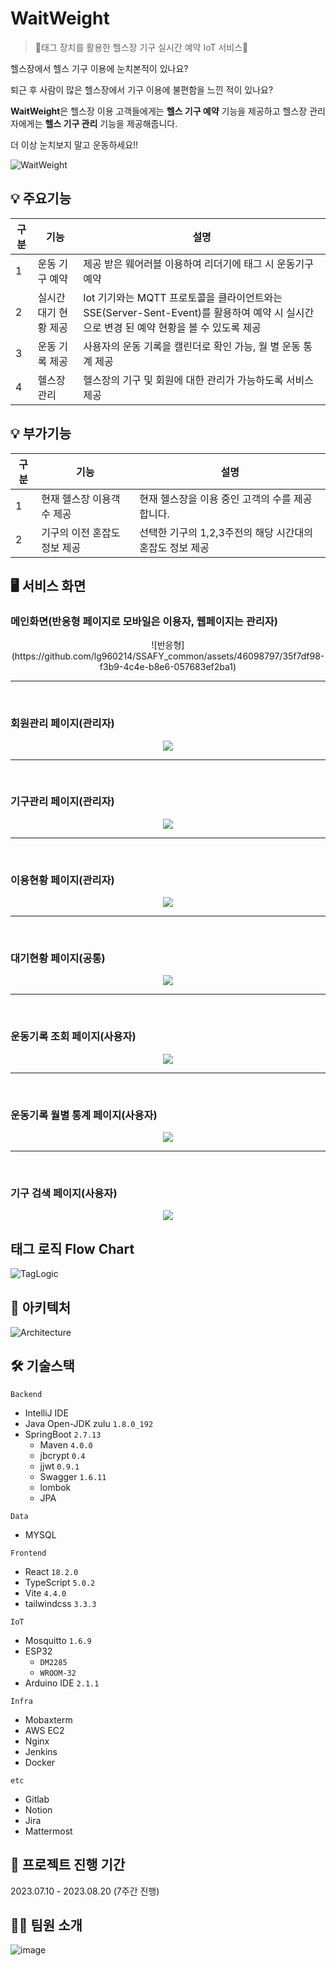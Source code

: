 # WaitWeight

> 💪태그 장치를 활용한 헬스장 기구 실시간 예약 IoT 서비스💪

헬스장에서 헬스 기구 이용에 눈치본적이 있나요?

퇴근 후 사람이 많은 헬스장에서 기구 이용에 불편함을 느낀 적이 있나요?

**WaitWeight**은 헬스장 이용 고객들에게는 **헬스 기구 예약** 기능을 제공하고 헬스장 관리자에게는 **헬스 기구 관리** 기능을 제공해줍니다.

더 이상 눈치보지 말고 운동하세요!!

![WaitWeight](https://github.com/lg960214/SSAFY_common/assets/46098797/e799a39b-3f8b-453a-a0ec-312070bd0ab0)


## 💡 주요기능

| 구분 | 기능           | 설명                                                     |
| ---- | -------------- | -------------------------------------------------------- |
| 1    | 운동 기구 예약                 | 제공 받은 웨어러블 이용하여 리더기에 태그 시 운동기구 예약 
| 2    | 실시간 대기 현황 제공 | Iot 기기와는 MQTT 프로토콜을 클라이언트와는 SSE(Server-Sent-Event)를 활용하여 예약 시 실시간으로 변경 된 예약 현황을 볼 수 있도록 제공 |예약                                                              |
| 3    | 운동 기록 제공      | 사용자의 운동 기록을 캘린더로 확인 가능, 월 별 운동 통계 제공                                        |
| 4    | 헬스장 관리         | 헬스장의 기구 및 회원에 대한 관리가 가능하도록 서비스 제공  |


## 💡 부가기능

| 구분 | 기능           | 설명                                                     |
| ---- | -------------- | -------------------------------------------------------- |
| 1    | 현재 헬스장 이용객 수 제공  | 현재 헬스장을 이용 중인 고객의 수를 제공합니다.                        |
| 2    | 기구의 이전 혼잡도 정보 제공 | 선택한 기구의 1,2,3주전의 해당 시간대의 혼잡도 정보 제공  |
                  

## 🖥️ 서비스 화면

### 메인화면(반응형 페이지로 모바일은 이용자, 웹페이지는 관리자)

<p align="center">  
![반응형](https://github.com/lg960214/SSAFY_common/assets/46098797/35f7df98-f3b9-4c4e-b8e6-057683ef2ba1)

</p>

---
<br>

### 회원관리 페이지(관리자)

<p align="center">  
<img src="/uploads/b0be9695e3c3f23afffee90cbe1a94d4/회원관리.gif"  >


</p>

---
<br>

### 기구관리 페이지(관리자)
<p align="center">
<img src="/uploads/71753a2d0a52e9518d45083a3ad5a645/기구관리.gif"  >
</p>

---
<br>

### 이용현황 페이지(관리자)
<p align="center">
<img src="/uploads/b3762506a365de84238924c5477bcfaf/이용현황.gif"  >
</p>

---
<br>

### 대기현황 페이지(공통)

<p align="center">
<img src="/uploads/1fd018afc8239548ac067c3561f26f6a/대기현황.gif">


</p>

---
<br>

### 운동기록 조회 페이지(사용자)

<p align="center">
<img src="/uploads/f4256ce0bfcb5e7429aa1fbee29e2168/운동기록조회.gif">

</p>

---
<br>

### 운동기록 월별 통계 페이지(사용자)

<p align="center">
<img src="/uploads/1c80a275e906974f8749fd60cafcb807/월별통계.gif"/>


</p>

---
<br>

### 기구 검색 페이지(사용자)

<p align="center">
<img src="/uploads/9d348519c8f94dad8bfdf94ebc0cdb9e/기구검색.gif"/>


</p>

## 태그 로직 Flow Chart

![TagLogic](/uploads/5c6f0d626769d8de9ec199a18f9f36c4/image__7_.png)

## 🐳 아키텍처

![Architecture](/uploads/4732a2d9321a4e89bd3df3b961a8aefe/image__6_.png)

## 🛠️ 기술스택

`Backend`

- IntelliJ IDE
- Java Open-JDK zulu `1.8.0_192`
- SpringBoot `2.7.13`
    - Maven `4.0.0`
    - jbcrypt  `0.4`
    - jjwt `0.9.1`
    - Swagger `1.6.11`
    - lombok
    - JPA

`Data`
- MYSQL


`Frontend`

- React `18.2.0`
- TypeScript `5.0.2`
- Vite `4.4.0`
- tailwindcss `3.3.3`

`IoT`
- Mosquitto `1.6.9`
- ESP32
    - `DM2285`
    - `WROOM-32`
- Arduino IDE `2.1.1`

`Infra`

- Mobaxterm
- AWS EC2
- Nginx
- Jenkins
- Docker


`etc`

- Gitlab
- Notion
- Jira
- Mattermost

## 📅 프로젝트 진행 기간

2023.07.10 - 2023.08.20 (7주간 진행)

## 👨‍💻 팀원 소개

![image](/uploads/9755183f96e3d2f3cabe35caeebcb4ab/캡처22.PNG)

